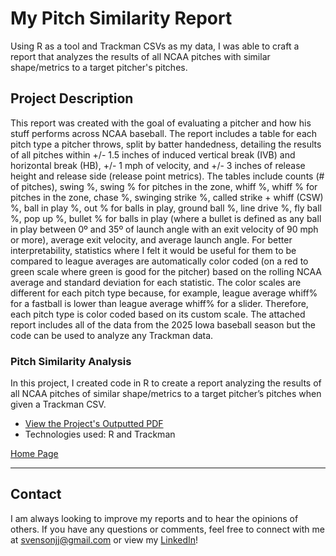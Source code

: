 # My Pitch Similarity Report

Using R as a tool and Trackman CSVs as my data, I was able to craft a report that analyzes the results of all NCAA pitches with similar shape/metrics to a target pitcher's pitches.

## Project Description

This report was created with the goal of evaluating a pitcher and how his stuff performs across NCAA baseball. The report includes a table for each pitch type a pitcher throws, split by batter handedness, detailing the results of all pitches within +/- 1.5 inches of induced vertical break (IVB) and horizontal break (HB), +/- 1 mph of velocity, and +/- 3 inches of release height and release side (release point metrics). The tables include counts (# of pitches), swing %, swing % for pitches in the zone, whiff %, whiff % for pitches in the zone, chase %, swinging strike %, called strike + whiff (CSW) %, ball in play %, out % for balls in play, ground ball %, line drive %, fly ball %, pop up %, bullet % for balls in play (where a bullet is defined as any ball in play between 0º and 35º of launch angle with an exit velocity of 90 mph or more), average exit velocity, and average launch angle. For better interpretability, statistics where I felt it would be useful for them to be compared to league averages are automatically color coded (on a red to green scale where green is good for the pitcher) based on the rolling NCAA average and standard deviation for each statistic. The color scales are different for each pitch type because, for example, league average whiff% for a fastball is lower than league average whiff% for a slider. Therefore, each pitch type is color coded based on its custom scale. The attached report includes all of the data from the 2025 Iowa baseball season but the code can be used to analyze any Trackman data.

### Pitch Similarity Analysis
In this project, I created code in R to create a report analyzing the results of all NCAA pitches of similar shape/metrics to a target pitcher’s pitches when given a Trackman CSV.

- [View the Project's Outputted PDF](https://github.com/jjsvenson/jj-svenson-baseball-analytics/blob/be5b353986f1dc01993b822c14501c5455507e6e/Iowa%202025%20Similarity%20Report.pdf)
- Technologies used: R and Trackman

[Home Page](index.md)

---

## Contact

I am always looking to improve my reports and to hear the opinions of others. If you have any questions or comments, feel free to connect with me at [svensonjj@gmail.com](mailto:svensonjj@gmail.com) or view my [LinkedIn](https://www.linkedin.com/in/john-jj-svenson/)!
